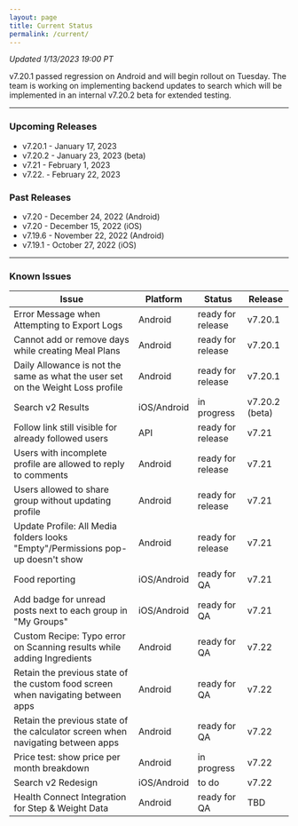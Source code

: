 ```yaml
---
layout: page
title: Current Status
permalink: /current/
---
```


_Updated 1/13/2023 19:00 PT_

v7.20.1 passed regression on Android and will begin rollout on Tuesday. The team is working on implementing backend updates to search which will be implemented in an internal v7.20.2 beta for extended testing.

***

### Upcoming Releases
- v7.20.1 - January 17, 2023
- v7.20.2 - January 23, 2023 (beta)
- v7.21   - February 1, 2023
- v7.22.  - February 22, 2023
 
### Past Releases
- v7.20   - December 24, 2022 (Android)
- v7.20   - December 15, 2022 (iOS)
- v7.19.6 - November 22, 2022 (Android)
- v7.19.1 - October 27, 2022 (iOS)

***

### Known Issues

|Issue                          |Platform   | Status    | Release           |
| ---                           | ---       | ---       | ---               |
|Error Message when Attempting to Export Logs |Android|ready for release| v7.20.1|
|Cannot add or remove days while creating Meal Plans |Android|ready for release| v7.20.1|
|Daily Allowance is not the same as what the user set on the Weight Loss profile |Android|ready for release| v7.20.1|
|Search v2 Results|iOS/Android |in progress| v7.20.2 (beta)|
|Follow link still visible for already followed users |API|ready for release| v7.21|
|Users with incomplete profile are allowed to reply to comments |Android|ready for release| v7.21|
|Users allowed to share group without updating profile |Android|ready for release| v7.21|
|Update Profile: All Media folders looks "Empty"/Permissions pop-up doesn't show |Android|ready for release| v7.21|
|Food reporting|iOS/Android |ready for QA| v7.21|
|Add badge for unread posts next to each group in "My Groups" |iOS/Android|ready for QA| v7.21|
|Custom Recipe: Typo error on Scanning results while adding Ingredients |Android|ready for QA| v7.22|
|Retain the previous state of the custom food screen when navigating between apps |Android|ready for QA| v7.22|
|Retain the previous state of the calculator screen when navigating between apps |Android|ready for QA| v7.22|
|Price test: show price per month breakdown|Android |in progress| v7.22|
|Search v2 Redesign|iOS/Android |to do| v7.22|
|Health Connect Integration for Step & Weight Data |Android|ready for QA| TBD|
